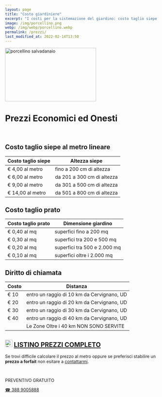 ```yaml
---
layout: page
title: "Costo giardiniere"
excerpt: "I costi per la sistemazione del giardino: costo taglio siepe al metro lineare, taglio prato, potatura alberi, lavori di base - Prezzi onesti, Listino prezzi pdf"
image: /img/porcellino.png
webp: /img/webp/porcellino.webp
permalink: /prezzi/
last_modified_at: 2022-02-14T13:50
---
```

<picture>
  <source srcset="{{ page.webp }}" type="image/webp">
  <source srcset="{{ page.image }}" type="image/png">
  <img src="{{ page.image }}" width="300" height="176" alt="porcellino salvadanaio" title="Prezzi economici"/>
</picture>

<h1 class="h3">Prezzi Economici ed Onesti</h1>

<br>

## Costo taglio siepe al metro lineare

| Costo taglio siepe | Altezza siepe |
|--------------------|---------------|
|€ 4,00  al metro |fino a 200 cm di altezza
|€ 6,00  al metro |da 201 a 300 cm di altezza
|€ 9,00  al metro |da 301 a 500 cm di altezza
|€ 14,00 al metro |da 501 a 800 cm di altezza

## Costo taglio prato

| Costo taglio prato | Dimensione giardino |
|--------------------|------------------|
| € 0,40 al mq | superfici fino a 200 mq |
| € 0,30 al mq | superfici tra 200 e 500 mq |
| € 0,20 al mq | superfici tra 500 e 2.000 mq |
| € 0,10 al mq | superfici oltre i 2.000 mq |

## Diritto di chiamata

|Costo | Distanza |
|-----|---------|
|€ 10 | entro un raggio di 10 km da Cervignano, UD|
|€ 20 | entro un raggio di 20 km da Cervignano, UD|
|€ 30 | entro un raggio di 30 km da Cervignano, UD|
|€ 40 | entro un raggio di 40 km da Cervignano, UD|
|     | Le Zone Oltre i 40 km NON SONO SERVITE |

## <img src="{{ site.baseurl }}/img/icon-pdf.svg" width="24" height="24" style="display:inline" alt="PDF"> [**LISTINO PREZZI COMPLETO**](/download/prezzi-potasiepe-2020.pdf)

Se trovi difficile calcolare il prezzo al metro oppure se preferisci stabilire un **prezzo a forfait** non esitare a [contattarmi](/contatti/ "Richiedi maggiori informazioni").


<br>
<div class="text-center">
  <p class="h3">PREVENTIVO GRATUITO</p>
  <a title="Chiama adesso per un preventivo gratuito e senza impegno" href="tel:+393889005888" class="button">&#9742; 388 9005888</a>
</div>
<br>
